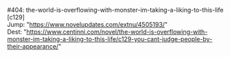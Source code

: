 #404: the-world-is-overflowing-with-monster-im-taking-a-liking-to-this-life [c129] <br/>
Jump: "https://www.novelupdates.com/extnu/4505193/" <br/>
Dest: "https://www.centinni.com/novel/the-world-is-overflowing-with-monster-im-taking-a-liking-to-this-life/c129-you-cant-judge-people-by-their-appearance/"